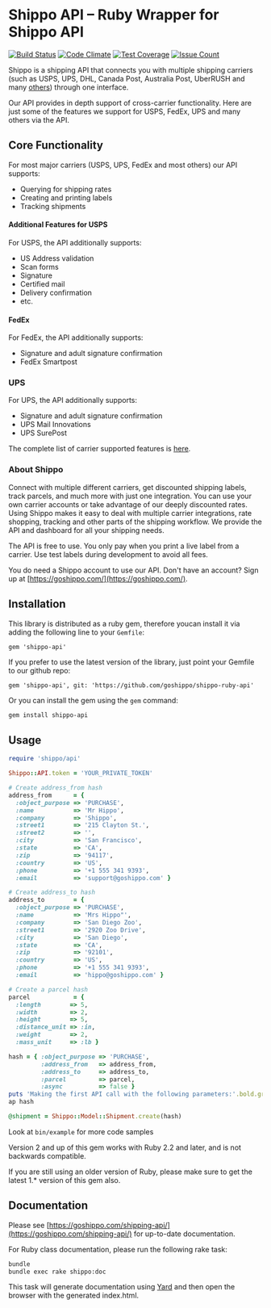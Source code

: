 
# Shippo API – Ruby Wrapper for Shippo API

[![Build Status](https://travis-ci.org/kigster/shippo-ruby-client.svg?branch=master)](https://travis-ci.org/kigster/shippo-ruby-client) 
[![Code Climate](https://codeclimate.com/github/kigster/shippo-ruby-client/badges/gpa.svg)](https://codeclimate.com/github/kigster/shippo-ruby-client) 
[![Test Coverage](https://codeclimate.com/github/kigster/shippo-ruby-client/badges/coverage.svg)](https://codeclimate.com/github/kigster/shippo-ruby-client/coverage)
[![Issue Count](https://codeclimate.com/github/kigster/shippo-ruby-client/badges/issue_count.svg)](https://codeclimate.com/github/kigster/shippo-ruby-client)

Shippo is a shipping API that connects you with multiple shipping carriers (such as USPS, UPS, DHL, Canada Post, Australia Post, UberRUSH and many [others](https://goshippo.com/shipping-carriers/)) through one interface.

Our API provides in depth support of cross-carrier functionality. Here are just some of the features we support for USPS, FedEx, UPS and many others via the API.

## Core Functionality

For most major carriers (USPS, UPS, FedEx and most others) our API supports:

* Querying for shipping rates
* Creating and printing labels
* Tracking shipments

#### Additional Features for USPS

For USPS, the API additionally supports:

  * US Address validation
  * Scan forms
  * Signature
  * Certified mail
  * Delivery confirmation
  * etc.

#### FedEx

For FedEx, the API additionally supports:

  * Signature and adult signature confirmation
  * FedEx Smartpost

### UPS

For UPS, the API additionally supports:

  * Signature and adult signature confirmation
  * UPS Mail Innovations
  * UPS SurePost

The complete list of carrier supported features is [here](https://goshippo.com/shipping-api/carriers).

### About Shippo

Connect with multiple different carriers, get discounted shipping labels, track parcels, and much more with just one integration. You can use your own carrier accounts or take advantage of our deeply discounted rates. Using Shippo makes it easy to deal with multiple carrier integrations,  rate shopping, tracking and other parts of the shipping workflow. We provide the API and dashboard for all your shipping needs.

The API is free to use. You only pay when you print a live label from a carrier.  Use test labels during development to avoid all fees.

You do need a Shippo account to use our API. Don't have an account? Sign up at [https://goshippo.com/](https://goshippo.com/).

## Installation

This library is distributed as a ruby gem, therefore youcan install it via adding the following line to your `Gemfile`:

```
gem 'shippo-api'
```

If you prefer to use the latest version of the library, just point your Gemfile to our github repo:

```
gem 'shippo-api', git: 'https://github.com/goshippo/shippo-ruby-api'
```

Or you can install the gem using the `gem` command:

```bash
gem install shippo-api
```

## Usage 

```ruby
require 'shippo/api'

Shippo::API.token = 'YOUR_PRIVATE_TOKEN'

# Create address_from hash
address_from      = {
  :object_purpose => 'PURCHASE',
  :name           => 'Mr Hippo',
  :company        => 'Shippo',
  :street1        => '215 Clayton St.',
  :street2        => '',
  :city           => 'San Francisco',
  :state          => 'CA',
  :zip            => '94117',
  :country        => 'US',
  :phone          => '+1 555 341 9393',
  :email          => 'support@goshippo.com' }

# Create address_to hash
address_to        = {
  :object_purpose => 'PURCHASE',
  :name           => 'Mrs Hippo"',
  :company        => 'San Diego Zoo',
  :street1        => '2920 Zoo Drive',
  :city           => 'San Diego',
  :state          => 'CA',
  :zip            => '92101',
  :country        => 'US',
  :phone          => '+1 555 341 9393',
  :email          => 'hippo@goshippo.com' }

# Create a parcel hash
parcel            = {
  :length        => 5,
  :width         => 2,
  :height        => 5,
  :distance_unit => :in,
  :weight        => 2,
  :mass_unit     => :lb }

hash = { :object_purpose => 'PURCHASE',
         :address_from   => address_from,
         :address_to     => address_to,
         :parcel         => parcel,
         :async          => false }
puts 'Making the first API call with the following parameters:'.bold.green.underlined
ap hash

@shipment = Shippo::Model::Shipment.create(hash)
```

Look at `bin/example` for more code samples

Version 2 and up of this gem works with Ruby 2.2 and later, and is not backwards compatible.

If you are still using an older version of Ruby, please make sure to get the latest 1.* version of this gem also.

## Documentation

Please see [https://goshippo.com/shipping-api/](https://goshippo.com/shipping-api/) for up-to-date documentation.

For Ruby class documentation, please run the following rake task:

```bash
bundle
bundle exec rake shippo:doc
```

This task will generate documentation using [Yard](https://yardoc.org) and then open the browser with the generated index.html.
